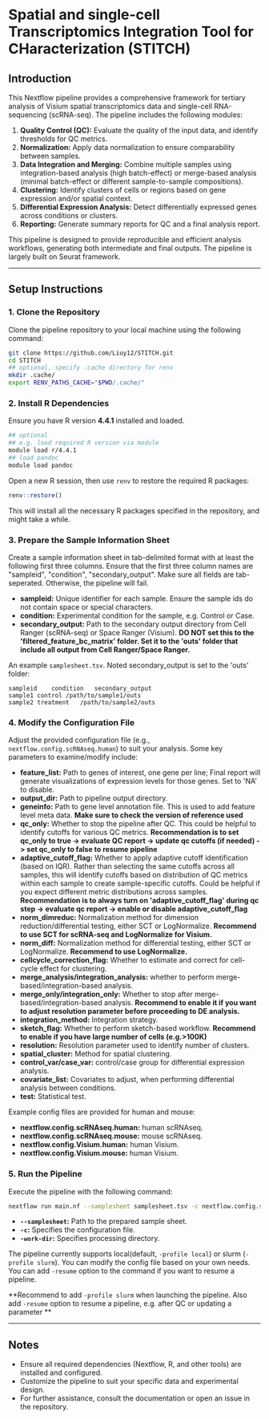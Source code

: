 # Spatial and single-cell Transcriptomics Integration Tool for CHaracterization (STITCH)

## Introduction
This Nextflow pipeline provides a comprehensive framework for tertiary analysis of Visium spatial transcriptomics data and single-cell RNA-sequencing (scRNA-seq). The pipeline includes the following modules:

1. **Quality Control (QC):** Evaluate the quality of the input data, and identify thresholds for QC metrics.
2. **Normalization:** Apply data normalization to ensure comparability between samples.
3. **Data Integration and Merging:** Combine multiple samples using integration-based analysis (high batch-effect) or merge-based analysis (minimal batch-effect or different sample-to-sample compositions).
4. **Clustering:** Identify clusters of cells or regions based on gene expression and/or spatial context.
5. **Differential Expression Analysis:** Detect differentially expressed genes across conditions or clusters.
6. **Reporting:** Generate summary reports for QC and a final analysis report.

This pipeline is designed to provide reproducible and efficient analysis workflows, generating both intermediate and final outputs. The pipeline is largely built on Seurat framework.

---

## Setup Instructions

### 1. Clone the Repository
Clone the pipeline repository to your local machine using the following command:

```bash
git clone https://github.com/Liuy12/STITCH.git
cd STITCH
## optional, specify .cache directory for renv
mkdir .cache/
export RENV_PATHS_CACHE="$PWD/.cache/"
```

### 2. Install R Dependencies
Ensure you have R version **4.4.1** installed and loaded. 

```bash
## optional
## e.g. load required R version via module
module load r/4.4.1
## load pandoc
module load pandoc
```

Open a new R session, then use `renv` to restore the required R packages:

```R
renv::restore()
```

This will install all the necessary R packages specified in the repository, and might take a while.

### 3. Prepare the Sample Information Sheet
Create a sample information sheet in tab-delimited format with at least the following first three columns. Ensure that the first three column names are "sampleid", "condition", "secondary_output". Make sure all fields are tab-seperated. Otherwise, the pipeline will fail. 

- **sampleid:** Unique identifier for each sample. Ensure the sample ids do not contain space or special characters.
- **condition:** Experimental condition for the sample, e.g. Control or Case.
- **secondary_output:** Path to the secondary output directory from Cell Ranger (scRNA-seq) or Space Ranger (Visium). **DO NOT set this to the 'filtered_feature_bc_matrix' folder. Set it to the 'outs' folder that include all output from Cell Ranger/Space Ranger.**

An example `samplesheet.tsv`. Noted secondary_output is set to the 'outs' folder:

```tsv
sampleid    condition   secondary_output
sample1 control /path/to/sample1/outs
sample2 treatment   /path/to/sample2/outs
```

### 4. Modify the Configuration File
Adjust the provided configuration file (e.g., `nextflow.config.scRNAseq.human`) to suit your analysis. Some key parameters to examine/modify include:

- **feature_list:** Path to genes of interest, one gene per line; Final report will generate visualizations of expression levels for those genes. Set to 'NA' to disable. 
- **output_dir:** Path to pipeline output directory.
- **geneinfo:** Path to gene level annotation file. This is used to add feature level meta data. **Make sure to check the version of reference used**
- **qc_only:** Whether to stop the pipeline after QC. This could be helpful to identify cutoffs for various QC metrics. **Recommendation is to set qc_only to true -> evaluate QC report -> update qc cutoffs (if needed) -> set qc_only to false to resume pipeline**
- **adaptive_cutoff_flag:** Whether to apply adaptive cutoff identification (based on IQR). Rather than selecting the same cutoffs across all samples, this will identify cutoffs based on distribution of QC metrics within each sample to create sample-specific cutoffs. Could be helpful if you expect different metric distributions across samples. **Recommendation is to always turn on 'adaptive_cutoff_flag' during qc step -> evaluate qc report -> enable or disable adaptive_cutoff_flag**
- **norm_dimreduc:** Normalization method for dimension reduction/differential testing, either SCT or LogNormalize. **Recommend to use SCT for scRNA-seq and LogNormalize for Visium.** 
- **norm_diff:** Normalization method for differential testing, either SCT or LogNormalize. **Recommend to use LogNormalize.** 
- **cellcycle_correction_flag:** Whether to estimate and correct for cell-cycle effect for clustering.
- **merge_analysis/integration_analysis:** whether to perform merge-based/integration-based analysis.
- **merge_only/integration_only:** Whether to stop after merge-based/integration-based analysis. **Recommend to enable it if you want to adjust resolution parameter before proceeding to DE analysis.**
- **integration_method:** Integration strategy.
- **sketch_flag:** Whether to perform sketch-based workflow. **Recommend to enable if you have large number of cells (e.g.>100K)**
- **resolution:** Resolution parameter used to identify number of clusters.
- **spatial_cluster:** Method for spatial clustering.
- **control_var/case_var:** control/case group for differential expression analysis.
- **covariate_list:** Covariates to adjust, when performing differential analysis between conditions.
- **test:** Statistical test.

Example config files are provided for human and mouse:

- **nextflow.config.scRNAseq.human:** human scRNAseq.
- **nextflow.config.scRNAseq.mouse:** mouse scRNAseq.
- **nextflow.config.Visium.human:** human Visium.
- **nextflow.config.Visium.mouse:** human Visium.

### 5. Run the Pipeline
Execute the pipeline with the following command:

```bash
nextflow run main.nf --samplesheet samplesheet.tsv -c nextflow.config.scRNAseq.human -work-dir ./work 
```

- **`--samplesheet`:** Path to the prepared sample sheet.
- **`-c`:** Specifies the configuration file.
- **`-work-dir`:** Specifies processing directory.

The pipeline currently supports local(default, `-profile local`) or slurm (`-profile slurm`). You can modify the config file based on your own needs. 
You can add `-resume` option to the command if you want to resume a pipeline.

**Recommend to add `-profile slurm` when launching the pipeline. Also add `-resume` option to resume a pipeline, e.g. after QC or updating a parameter **

---

## Notes
- Ensure all required dependencies (Nextflow, R, and other tools) are installed and configured.
- Customize the pipeline to suit your specific data and experimental design.
- For further assistance, consult the documentation or open an issue in the repository.
